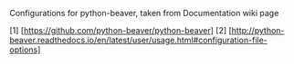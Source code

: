 Configurations for python-beaver, taken from Documentation wiki page
  

[1] [https://github.com/python-beaver/python-beaver]
[2] [http://python-beaver.readthedocs.io/en/latest/user/usage.html#configuration-file-options]

